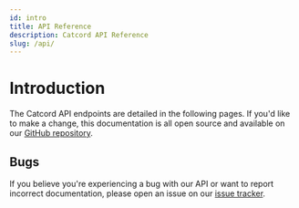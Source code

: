 ```yaml
---
id: intro
title: API Reference
description: Catcord API Reference
slug: /api/
---
```


# Introduction

The Catcord API endpoints are detailed in the following pages. If you'd like to make a change,
this documentation is all open source and available on our
[GitHub repository](https://github.com/cat-dev-group/catcord).

## Bugs

If you believe you're experiencing a bug with our API or want to report incorrect documentation,
please open an issue on our [issue tracker](https://github.com/cat-dev-group/catcord/issues).